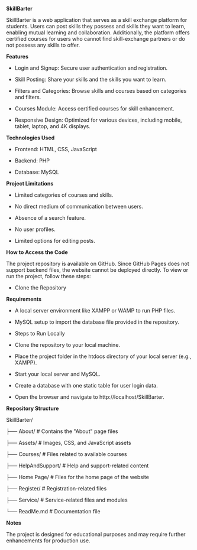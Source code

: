 **SkillBarter**

SkillBarter is a web application that serves as a skill exchange platform for students. 
Users can post skills they possess and skills they want to learn, enabling mutual learning and collaboration. 
Additionally, the platform offers certified courses for users who cannot find skill-exchange partners or do not possess any skills to offer.

**Features**

- Login and Signup: Secure user authentication and registration.

- Skill Posting: Share your skills and the skills you want to learn.

- Filters and Categories: Browse skills and courses based on categories and filters.

- Courses Module: Access certified courses for skill enhancement.

- Responsive Design: Optimized for various devices, including mobile, tablet, laptop, and 4K displays.

**Technologies Used**

- Frontend: HTML, CSS, JavaScript

- Backend: PHP

- Database: MySQL

**Project Limitations**

- Limited categories of courses and skills.

- No direct medium of communication between users.

- Absence of a search feature.

- No user profiles.

- Limited options for editing posts.

**How to Access the Code**

The project repository is available on GitHub. Since GitHub Pages does not support backend files, the website cannot be deployed directly. To view or run the project, follow these steps:

- Clone the Repository

**Requirements**

- A local server environment like XAMPP or WAMP to run PHP files.

- MySQL setup to import the database file provided in the repository.

- Steps to Run Locally

- Clone the repository to your local machine.

- Place the project folder in the htdocs directory of your local server (e.g., XAMPP).

- Start your local server and MySQL.

- Create a database with one static table for user login data.

- Open the browser and navigate to http://localhost/SkillBarter.

**Repository Structure**

SkillBarter/

├── About/           # Contains the "About" page files

├── Assets/          # Images, CSS, and JavaScript assets

├── Courses/         # Files related to available courses

├── HelpAndSupport/  # Help and support-related content

├── Home Page/       # Files for the home page of the website

├── Register/        # Registration-related files

├── Service/         # Service-related files and modules

└── ReadMe.md        # Documentation file

**Notes**

The project is designed for educational purposes and may require further enhancements for production use.
